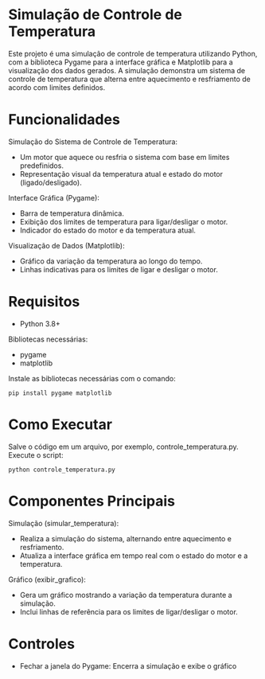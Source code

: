 # Simulação de Controle de Temperatura
Este projeto é uma simulação de controle de temperatura utilizando Python, com a biblioteca Pygame para a interface gráfica e Matplotlib para a visualização dos dados gerados. A simulação demonstra um sistema de controle de temperatura que alterna entre aquecimento e resfriamento de acordo com limites definidos.

# Funcionalidades

Simulação do Sistema de Controle de Temperatura:
- Um motor que aquece ou resfria o sistema com base em limites predefinidos.
- Representação visual da temperatura atual e estado do motor (ligado/desligado).

Interface Gráfica (Pygame):
- Barra de temperatura dinâmica.
- Exibição dos limites de temperatura para ligar/desligar o motor.
- Indicador do estado do motor e da temperatura atual.

Visualização de Dados (Matplotlib):
- Gráfico da variação da temperatura ao longo do tempo.
- Linhas indicativas para os limites de ligar e desligar o motor.

# Requisitos
- Python 3.8+
  
Bibliotecas necessárias:
- pygame
- matplotlib

Instale as bibliotecas necessárias com o comando:
```
pip install pygame matplotlib
```

# Como Executar
Salve o código em um arquivo, por exemplo, controle_temperatura.py.
Execute o script:
```
python controle_temperatura.py
```

# Componentes Principais
Simulação (simular_temperatura):
- Realiza a simulação do sistema, alternando entre aquecimento e resfriamento.
- Atualiza a interface gráfica em tempo real com o estado do motor e a temperatura.
  
Gráfico (exibir_grafico):
- Gera um gráfico mostrando a variação da temperatura durante a simulação.
- Inclui linhas de referência para os limites de ligar/desligar o motor.
  
# Controles
- Fechar a janela do Pygame: Encerra a simulação e exibe o gráfico
